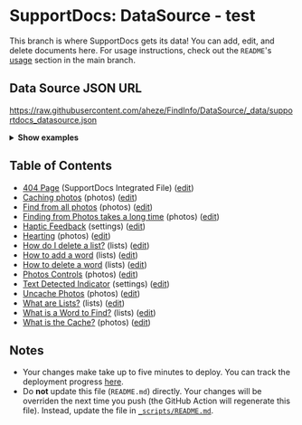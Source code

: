 # SupportDocs: DataSource - test
This branch is where SupportDocs gets its data! You can add, edit, and delete documents here. For usage instructions, check out the `README`'s [usage](https://github.com/aheze/SupportDocs#using-the-github-repo) section in the main branch.

## Data Source JSON URL
<a href="https://raw.githubusercontent.com/aheze/FindInfo/DataSource/_data/supportdocs_datasource.json">https://raw.githubusercontent.com/aheze/FindInfo/DataSource/_data/supportdocs_datasource.json</a>

<details>
<summary><strong>Show examples</strong></summary>

<hr>

### SwiftUI
```swift
struct SwiftUIExampleView_MinimalCode: View {
    let dataSource = URL(string: "https://raw.githubusercontent.com/aheze/FindInfo/DataSource/_data/supportdocs_datasource.json")!
    @State var supportDocsPresented = false
    
    var body: some View {
        Button("Present SupportDocs from SwiftUI!") { supportDocsPresented = true }
        .sheet(isPresented: $supportDocsPresented, content: {
            SupportDocsView(dataSource: dataSource, isPresented: $supportDocsPresented)
        })
    }
}
```

### UIKit
```swift
class UIKitExampleController_MinimalCode: UIViewController {
    /**
    Connect this inside the storyboard.
    
    This is just for demo purposes, so it's not connected yet.
    */
    @IBAction func presentButtonPressed(_ sender: Any) {
        let dataSource = URL(string: "https://raw.githubusercontent.com/aheze/FindInfo/DataSource/_data/supportdocs_datasource.json")!
    
        let supportDocsViewController = SupportDocsViewController(dataSource: dataSource)
        self.present(supportDocsViewController, animated: true, completion: nil)
    }
}
```

<hr>

</details>

## Table of Contents
- [404 Page](https://aheze.github.io/FindInfo/404) (SupportDocs Integrated File) ([edit](https://github.com/aheze/FindInfo/edit/DataSource/FindInfo/404.md))
- [Caching photos](https://aheze.github.io/FindInfo/Photos/CachePhotos) (photos) ([edit](https://github.com/aheze/FindInfo/edit/DataSource/Photos/CachePhotos.md))
- [Find from all photos](https://aheze.github.io/FindInfo/Photos/FindFromAllPhotos) (photos) ([edit](https://github.com/aheze/FindInfo/edit/DataSource/Photos/FindFromAllPhotos.md))
- [Finding from Photos takes a long time](https://aheze.github.io/FindInfo/Photos/TakeLongTime) (photos) ([edit](https://github.com/aheze/FindInfo/edit/DataSource/Photos/TakeLongTime.md))
- [Haptic Feedback](https://aheze.github.io/FindInfo/Settings/HapticFeedback) (settings) ([edit](https://github.com/aheze/FindInfo/edit/DataSource/Settings/HapticFeedback.md))
- [Hearting](https://aheze.github.io/FindInfo/Photos/Hearting) (photos) ([edit](https://github.com/aheze/FindInfo/edit/DataSource/Photos/Hearting.md))
- [How do I delete a list?](https://aheze.github.io/FindInfo/Lists/DeleteList) (lists) ([edit](https://github.com/aheze/FindInfo/edit/DataSource/Lists/DeleteList.md))
- [How to add a word](https://aheze.github.io/FindInfo/Lists/AddWord) (lists) ([edit](https://github.com/aheze/FindInfo/edit/DataSource/Lists/AddWord.md))
- [How to delete a word](https://aheze.github.io/FindInfo/Lists/DeleteWord) (lists) ([edit](https://github.com/aheze/FindInfo/edit/DataSource/Lists/DeleteWord.md))
- [Photos Controls](https://aheze.github.io/FindInfo/Photos/PhotosControls) (photos) ([edit](https://github.com/aheze/FindInfo/edit/DataSource/Photos/PhotosControls.md))
- [Text Detected Indicator](https://aheze.github.io/FindInfo/Settings/TextDetection) (settings) ([edit](https://github.com/aheze/FindInfo/edit/DataSource/Settings/TextDetection.md))
- [Uncache Photos](https://aheze.github.io/FindInfo/Photos/Uncache) (photos) ([edit](https://github.com/aheze/FindInfo/edit/DataSource/Photos/Uncache.md))
- [What are Lists?](https://aheze.github.io/FindInfo/Lists/WhatAreLists) (lists) ([edit](https://github.com/aheze/FindInfo/edit/DataSource/Lists/WhatAreLists.md))
- [What is a Word to Find?](https://aheze.github.io/FindInfo/Lists/WordToFind) (lists) ([edit](https://github.com/aheze/FindInfo/edit/DataSource/Lists/WordToFind.md))
- [What is the Cache?](https://aheze.github.io/FindInfo/Photos/WhatIsCache) (photos) ([edit](https://github.com/aheze/FindInfo/edit/DataSource/Photos/WhatIsCache.md))


## Notes
- Your changes make take up to five minutes to deploy. You can track the deployment progress [here](https://github.com/aheze/FindInfo/deployments/activity_log?environment=github-pages).
- Do **not** update this file (`README.md`) directly. Your changes will be overriden the next time you push (the GitHub Action will regenerate this file). Instead, update the file in [`_scripts/README.md`](https://github.com/aheze/FindInfo/edit/DataSource/_scripts/README.md). 
